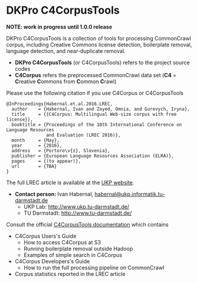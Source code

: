 # DKPro C4CorpusTools

**NOTE: work in progress until 1.0.0 release**

DKPro C4CorpusTools is a collection of tools for processing CommonCrawl corpus, including Creative
Commons license detection, boilerplate removal, language detection, and near-duplicate removal. 

* **DKPro C4CorpusTools** (or C4CorpusTools) refers to the project source codes
* **C4Corpus** refers the preprocessed CommonCrawl data set (**C4** =
 **C**reative **C**ommons from **C**ommon **C**rawl)

Please use the following citation if you use C4Corpus or C4CorpusTools

```
@InProceedings{Habernal.et.al.2016.LREC,
  author    = {Habernal, Ivan and Zayed, Omnia, and Gurevych, Iryna},
  title     = {{C4Corpus: Multilingual Web-size corpus with free license}},
  booktitle = {Proceedings of the 10th International Conference on Language Resources
               and Evaluation (LREC 2016)},
  month     = {May},
  year      = {2016},
  address   = {Portoro\v{z}, Slovenia},
  publisher = {European Language Resources Association (ELRA)},
  pages     = {(to appear)},
  url       = {TBA}
}
```

The full LREC article is available at the [UKP website](https://www.ukp.tu-darmstadt.de/publications/details/?tx_bibtex_pi1[pub_id]=TUD-CS-2016-0023).

* **Contact person:** Ivan Habernal, habernal@ukp.informatik.tu-darmstadt.de
    * UKP Lab: http://www.ukp.tu-darmstadt.de/
    * TU Darmstadt: http://www.tu-darmstadt.de/


Consult the official [C4CorpusTools documentation](https://zoidberg.ukp.informatik.tu-darmstadt.de/jenkins/job/DKPro%20C4Corpus/org.dkpro.c4corpus$dkpro-c4corpus-doc/doclinks/1/)
which contains

* C4Corpus Users's Guide
    * How to access C4Corpus at S3
    * Running boilerplate removal outside Hadoop
    * Examples of simple search in C4Corpus
* C4Corpus Developers's Guide
    * How to run the full processing pipeline on CommonCrawl
* Corpus statistics reported in the LREC article
